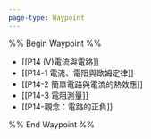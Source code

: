 ```yaml
---
page-type: Waypoint
---
```

%% Begin Waypoint %%
- [[P14 (V)電流與電路]]
- [[P14-1 電流、電阻與歐姆定律]]
- [[P14-2 簡單電路與電流的熱效應]]
- [[P14-3 電阻測量]]
- [[P14-觀念：電路的正負]]

%% End Waypoint %%